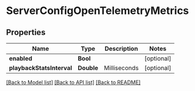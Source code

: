 # ServerConfigOpenTelemetryMetrics

## Properties
Name | Type | Description | Notes
------------ | ------------- | ------------- | -------------
**enabled** | **Bool** |  | [optional] 
**playbackStatsInterval** | **Double** | Milliseconds | [optional] 

[[Back to Model list]](../README.md#documentation-for-models) [[Back to API list]](../README.md#documentation-for-api-endpoints) [[Back to README]](../README.md)


